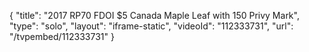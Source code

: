 {
    "title": "2017 RP70 FDOI $5 Canada Maple Leaf with 150 Privy Mark",
    "type": "solo",
    "layout": "iframe-static",
    "videoId": "112333731",
    "url": "\/tvpembed\/112333731"
}